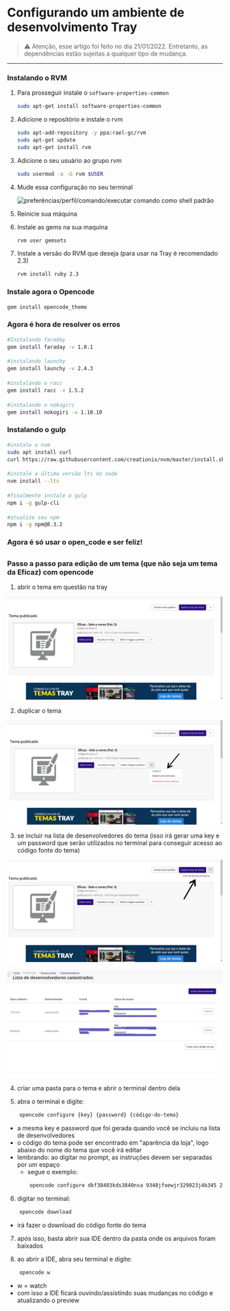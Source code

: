 # Configurando um ambiente de desenvolvimento Tray

> ⚠️ Atenção, esse artigo foi feito no dia 21/01/2022. Entretanto, as dependências estão sujeitas a qualquer tipo de mudança.
> 

---

### Instalando o RVM

1. Para prosseguir instale o `software-properties-common`
    
    ```bash
    sudo apt-get install software-properties-common
    ```
    
2. Adicione o repositório e instale o rvm
    
    ```bash
    sudo apt-add-repository -y ppa:rael-gc/rvm
    sudo apt-get update
    sudo apt-get install rvm
    ```
    
3. Adicione o seu usuário ao grupo rvm
    
    ```bash
    sudo usermod -a -G rvm $USER
    ```
    
4. Mude essa configuração no seu terminal
    
    ![preferências/perfil/comando/executar comando como shell padrão](https://github.com/joaby-eficaz/configurando-ambiente-tray/blob/main/Group%206.png)
    
5. Reinicie sua máquina
6. Instale as gems na sua maquina
    
    ```bash
    rvm user gemsets
    ```
    
7. Instale a versão do RVM que deseja (para usar na Tray é recomendado 2.3)
    
    ```bash
    rvm install ruby 2.3
    ```
    

### Instale agora o Opencode

```bash
gem install opencode_theme
```

### Agora é hora de resolver os erros

```bash
#Instalando faraday
gem install faraday -v 1.0.1

#instalando launchy
gem install launchy -v 2.4.3

#instalando o racc
gem install racc -v 1.5.2

#instalando o nokogiri
gem install nokogiri -v 1.10.10
```

### Instalando o gulp

```bash
#instale o nvm
sudo apt install curl 
curl https://raw.githubusercontent.com/creationix/nvm/master/install.sh | bash

#instale a última versão lts do node
nvm install --lts

#finalmente instale o gulp
npm i -g gulp-cli

#atualize seu npm
npm i -g npm@8.3.2
```

### Agora é só usar o open_code e ser feliz!

##

### Passo a passo para edição de um tema (que não seja um tema da Eficaz) com opencode

1. abrir o tema em questão na tray

![one.jpg](https://github.com/izalima-eficaz/configurando-ambiente-tray/blob/main/one.jpg)

2. duplicar o tema

![two.jpg](https://github.com/izalima-eficaz/configurando-ambiente-tray/blob/main/two.jpg)

3. se incluir na lista de desenvolvedores do tema (isso irá gerar uma key e um password que serão utilizados no terminal para conseguir acesso ao código fonte do tema)

![three.jpg](https://github.com/izalima-eficaz/configurando-ambiente-tray/blob/main/three.jpg)

![four.jpg](https://github.com/izalima-eficaz/configurando-ambiente-tray/blob/main/four.jpg)

4. criar uma pasta para o tema e abrir o terminal dentro dela

5. abra o terminal e digite:
```bash
    opencode configure {key} {password} {código-do-tema}
```
* a mesma key e password que foi gerada quando você se incluiu na lista de desenvolvedores
* o código do tema pode ser encontrado em "aparência da loja", logo abaixo do nome do tema que você irá editar
* lembrando: ao digitar no prompt, as instruções devem ser separadas por um espaço
    * segue o exemplo:
    ```bash
        opencode configure dkf38403kds3840nsa 9348jfoewjr329823j4b345 26
    ```

6. digitar no terminal: 
```bash
    opencode download
```
* irá fazer o download do código fonte do tema

7. após isso, basta abrir sua IDE dentro da pasta onde os arquivos foram baixados

8. ao abrir a IDE, abra seu terminal e digite:
```bash
    opencode w
```
* w = watch
* com isso a IDE ficará ouvindo/assistindo suas mudanças no código e atualizando o preview
